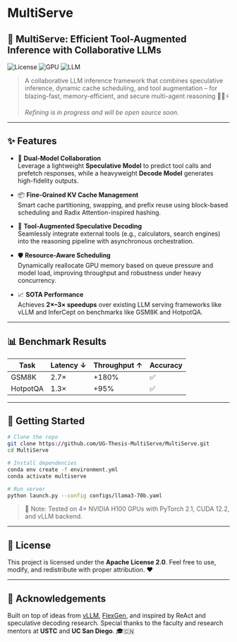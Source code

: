 # MultiServe


## 🚀 MultiServe: Efficient Tool-Augmented Inference with Collaborative LLMs

![License](https://img.shields.io/badge/license-Apache%202.0-blue.svg)
![GPU](https://img.shields.io/badge/GPU-NVIDIA%20H100-green)
![LLM](https://img.shields.io/badge/Model-LLaMA3%2070B-purple)

> A collaborative LLM inference framework that combines speculative inference, dynamic cache scheduling, and tool augmentation – for blazing-fast, memory-efficient, and secure multi-agent reasoning 🔧🧠⚡️
>
> *Refining is in progress and will be open source soon.*

---

## ✨ Features

- 🤖 **Dual-Model Collaboration**  
  Leverage a lightweight **Speculative Model** to predict tool calls and prefetch responses, while a heavyweight **Decode Model** generates high-fidelity outputs.

- 📦 **Fine-Grained KV Cache Management**  
  Smart cache partitioning, swapping, and prefix reuse using block-based scheduling and Radix Attention-inspired hashing.

- 🔁 **Tool-Augmented Speculative Decoding**  
  Seamlessly integrate external tools (e.g., calculators, search engines) into the reasoning pipeline with asynchronous orchestration.

- 🛡️ **Resource-Aware Scheduling**  
  Dynamically reallocate GPU memory based on queue pressure and model load, improving throughput and robustness under heavy concurrency.

- 📈 **SOTA Performance**  
  Achieves **2×–3× speedups** over existing LLM serving frameworks like vLLM and InferCept on benchmarks like GSM8K and HotpotQA.

---

## 📊 Benchmark Results

| Task     | Latency ↓ | Throughput ↑ | Accuracy |
| -------- | --------- | ------------ | -------- |
| GSM8K    | 2.7×      | +180%        | ✅        |
| HotpotQA | 1.3×      | +95%         | ✅        |

---

## 🔧 Getting Started

```bash
# Clone the repo
git clone https://github.com/UG-Thesis-MultiServe/MultiServe.git
cd MultiServe

# Install dependencies
conda env create -f environment.yml
conda activate multiserve

# Run server
python launch.py --config configs/llama3-70b.yaml
```

> 📌 Note: Tested on 4× NVIDIA H100 GPUs with PyTorch 2.1, CUDA 12.2, and vLLM backend.

---

## 📜 License

This project is licensed under the **Apache License 2.0**.
Feel free to use, modify, and redistribute with proper attribution. ❤️

---

## 🙌 Acknowledgements

Built on top of ideas from [vLLM](https://github.com/vllm-project/vllm), [FlexGen](https://github.com/FMInference/FlexGen), and inspired by ReAct and speculative decoding research.
Special thanks to the faculty and research mentors at **USTC** and **UC San Diego**. 🎓🇨🇳

